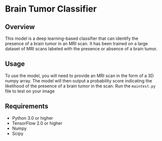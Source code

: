 # Brain Tumor Classifier

## Overview

This model is a deep learning-based classifier that can identify the presence of a brain tumor in an MRI scan. It has been trained on a large dataset of MRI scans labeled with the presence or absence of a brain tumor.

## Usage

To use the model, you will need to provide an MRI scan in the form of a 3D numpy array. The model will then output a probability score indicating the likelihood of the presence of a brain tumor in the scan.
Run the `maintest.py` file to test on your image

## Requirements

- Python 3.0 or higher
- TensorFlow 2.0 or higher
- Numpy
- Scipy
